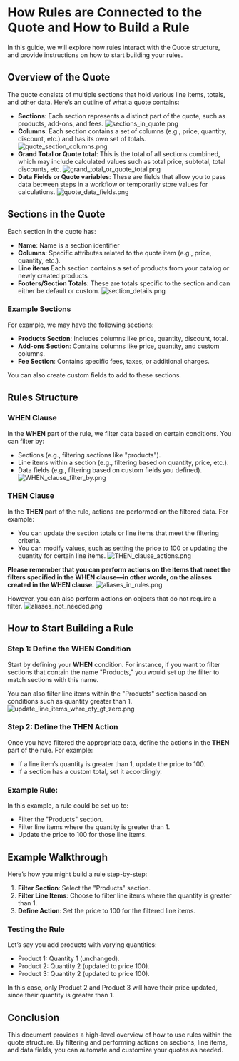 # How Rules are Connected to the Quote and How to Build a Rule

In this guide, we will explore how rules interact with the Quote structure, and provide instructions on how to start building your rules.


## Overview of the Quote

The quote consists of multiple sections that hold various line items, totals, and other data. Here’s an outline of what a quote contains:

- **Sections**: Each section represents a distinct part of the quote, such as products, add-ons, and fees.
    ![sections_in_quote.png](..%2F..%2F..%2F..%2Fstatic%2Fimg%2Fquote%2Fsections_in_quote.png)
- **Columns**: Each section contains a set of columns (e.g., price, quantity, discount, etc.) and has its own set of totals.
    ![quote_section_columns.png](..%2F..%2F..%2F..%2Fstatic%2Fimg%2Fquote%2Fquote_section_columns.png)
- **Grand Total or Quote total**: This is the total of all sections combined, which may include calculated values such as total price, subtotal, total discounts, etc.
    ![grand_total_or_quote_total.png](..%2F..%2F..%2F..%2Fstatic%2Fimg%2Fquote%2Fgrand_total_or_quote_total.png)
- **Data Fields or Quote variables**: These are fields that allow you to pass data between steps in a workflow or temporarily store values for calculations.
    ![quote_data_fields.png](..%2F..%2F..%2F..%2Fstatic%2Fimg%2Fquote%2Fquote_data_fields.png)

## Sections in the Quote

Each section in the quote has:

- **Name**: Name is a section identifier
- **Columns**: Specific attributes related to the quote item (e.g., price, quantity, etc.).
- **Line items** Each section contains a set of products from your catalog or newly created products
- **Footers/Section Totals**: These are totals specific to the section and can either be default or custom.
    ![section_details.png](..%2F..%2F..%2F..%2Fstatic%2Fimg%2Fquote%2Fsection_details.png)


### Example Sections
For example, we may have the following sections:

- **Products Section**: Includes columns like price, quantity, discount, total.
- **Add-ons Section**: Contains columns like price, quantity, and custom columns.
- **Fee Section**: Contains specific fees, taxes, or additional charges.

You can also create custom fields to add to these sections.

## Rules Structure

### WHEN Clause

In the **WHEN** part of the rule, we filter data based on certain conditions. You can filter by:

- Sections (e.g., filtering sections like "products").
- Line items within a section (e.g., filtering based on quantity, price, etc.).
- Data fields (e.g., filtering based on custom fields you defined).
    ![WHEN_clause_filter_by.png](..%2F..%2F..%2F..%2Fstatic%2Fimg%2Frules%2FWHEN_clause_filter_by.png)

### THEN Clause

In the **THEN** part of the rule, actions are performed on the filtered data. For example:

- You can update the section totals or line items that meet the filtering criteria.
- You can modify values, such as setting the price to 100 or updating the quantity for certain line items.
    ![THEN_clause_actions.png](..%2F..%2F..%2F..%2Fstatic%2Fimg%2Frules%2FTHEN_clause_actions.png)

**Please remember that you can perform actions on the items that meet the filters specified 
in the WHEN clause—in other words, on the aliases created in the WHEN clause.** 
    ![aliases_in_rules.png](..%2F..%2F..%2F..%2Fstatic%2Fimg%2Frules%2Faliases_in_rules.png)

However, you can also perform actions on objects that do not require a filter.
    ![aliases_not_needed.png](..%2F..%2F..%2F..%2Fstatic%2Fimg%2Frules%2Faliases_not_needed.png)

## How to Start Building a Rule

### Step 1: Define the WHEN Condition

Start by defining your **WHEN** condition. For instance, if you want to filter sections that contain the name "Products," you would set up the filter to match sections with this name.

You can also filter line items within the "Products" section based on conditions such as quantity greater than 1.
    ![update_line_items_whre_qty_gt_zero.png](..%2F..%2F..%2F..%2Fstatic%2Fimg%2Frules%2Fupdate_line_items_whre_qty_gt_zero.png)

### Step 2: Define the THEN Action

Once you have filtered the appropriate data, define the actions in the **THEN** part of the rule. For example:

- If a line item’s quantity is greater than 1, update the price to 100.
- If a section has a custom total, set it accordingly.

### Example Rule:
In this example, a rule could be set up to:
- Filter the "Products" section.
- Filter line items where the quantity is greater than 1.
- Update the price to 100 for those line items.

## Example Walkthrough

Here’s how you might build a rule step-by-step:

1. **Filter Section**: Select the "Products" section.
2. **Filter Line Items**: Choose to filter line items where the quantity is greater than 1.
3. **Define Action**: Set the price to 100 for the filtered line items.

### Testing the Rule

Let’s say you add products with varying quantities:

- Product 1: Quantity 1 (unchanged).
- Product 2: Quantity 2 (updated to price 100).
- Product 3: Quantity 2 (updated to price 100).

In this case, only Product 2 and Product 3 will have their price updated, since their quantity is greater than 1.


## Conclusion

This document provides a high-level overview of how to use rules within the quote structure. By filtering and performing actions on sections, line items, and data fields, you can automate and customize your quotes as needed.
